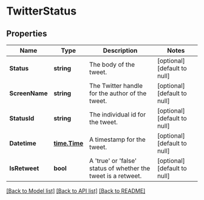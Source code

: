 # TwitterStatus

## Properties
Name | Type | Description | Notes
------------ | ------------- | ------------- | -------------
**Status** | **string** | The body of the tweet. | [optional] [default to null]
**ScreenName** | **string** | The Twitter handle for the author of the tweet. | [optional] [default to null]
**StatusId** | **string** | The individual id for the tweet. | [optional] [default to null]
**Datetime** | [**time.Time**](time.Time.md) | A timestamp for the tweet. | [optional] [default to null]
**IsRetweet** | **bool** | A &#39;true&#39; or &#39;false&#39; status of whether the tweet is a retweet. | [optional] [default to null]

[[Back to Model list]](../README.md#documentation-for-models) [[Back to API list]](../README.md#documentation-for-api-endpoints) [[Back to README]](../README.md)


